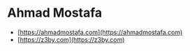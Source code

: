 # Ahmad Mostafa

- [https://ahmadmostafa.com](https://ahmadmostafa.com)
- [https://z3by.com](https://z3by.com)
